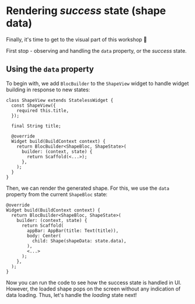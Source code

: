 # Rendering _success_ state (shape data)

Finally, it's time to get to the visual part of this workshop 🎉

First stop - observing and handling the `data` property, or the _success_ state.

## Using the `data` property

To begin with, we add `BlocBuilder` to the `ShapeView` widget to handle widget building in response to new states:

```
class ShapeView extends StatelessWidget {
  const ShapeView({
    required this.title,
  });

  final String title;

  @override
  Widget build(BuildContext context) {
    return BlocBuilder<ShapeBloc, ShapeState>(
      builder: (context, state) {
        return Scaffold(<...>);
      },
    );
  }
}
```

Then, we can render the generated shape. For this, we use the `data` property from the current `ShapeBloc` state:

```
@override
Widget build(BuildContext context) {
  return BlocBuilder<ShapeBloc, ShapeState>(
    builder: (context, state) {
      return Scaffold(
        appBar: AppBar(title: Text(title)),
        body: Center(
          child: Shape(shapeData: state.data),
        ),
        <...>
      );
    },
  );
}
```

Now you can run the code to see how the success state is handled in UI. However, the loaded shape pops on the screen without any indication of data loading. Thus, let's handle the _loading_ state next!
